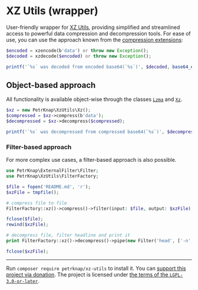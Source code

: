 # XZ Utils (wrapper)

User-friendly wrapper for [XZ Utils](https://github.com/tukaani-project/xz), providing simplified and streamlined access to powerful data compression and decompression tools.
For ease of use, you can use the approach known from the [compression extensions](https://www.php.net/manual/en/refs.compression.php):
```php
$encoded = xzencode(b'data') or throw new Exception();
$decoded = xzdecode($encoded) or throw new Exception();

printf('`%s` was decoded from encoded base64(`%s`)', $decoded, base64_encode($encoded));
```

## Object-based approach

All functionality is available object-wise through the classes [`Lzma`](./src/Lzma.php) and [`Xz`](./src/Xz.php).

```php
$xz = new PetrKnap\XzUtils\Xz();
$compressed = $xz->compress(b'data');
$decompressed = $xz->decompress($compressed);

printf('`%s` was decompressed from compressed base64(`%s`)', $decompressed, base64_encode($compressed));
```

### Filter-based approach

For more complex use cases, a filter-based approach is also possible.

```php
use PetrKnap\ExternalFilter\Filter;
use PetrKnap\XzUtils\FilterFactory;

$file = fopen('README.md', 'r');
$xzFile = tmpfile();

# compress file to file
FilterFactory::xz()->compress()->filter(input: $file, output: $xzFile);

fclose($file);
rewind($xzFile);

# decompress file, filter headline and print it
print FilterFactory::xz()->decompress()->pipe(new Filter('head', ['-n', '1']))->filter($xzFile);

fclose($xzFile);
```

---

Run `composer require petrknap/xz-utils` to install it.
You can [support this project via donation](https://petrknap.github.io/donate.html).
The project is licensed under [the terms of the `LGPL-3.0-or-later`](./COPYING.LESSER).
